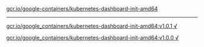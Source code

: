 [gcr.io/google-containers/kubernetes-dashboard-init-amd64](https://hub.docker.com/r/sqeven/kubernetes-dashboard-init-amd64/tags/) 

----
[gcr.io/google_containers/kubernetes-dashboard-init-amd64:v1.0.1 √](https://hub.docker.com/r/sqeven/kubernetes-dashboard-init-amd64/tags/)

[gcr.io/google_containers/kubernetes-dashboard-init-amd64:v1.0.0 √](https://hub.docker.com/r/sqeven/kubernetes-dashboard-init-amd64/tags/)

